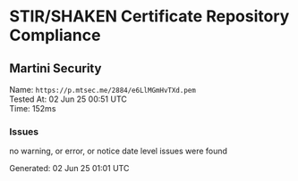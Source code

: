 # STIR/SHAKEN Certificate Repository Compliance

## Martini Security

Name: `https://p.mtsec.me/2884/e6LlMGmHvTXd.pem`\
Tested At: 02 Jun 25 00:51 UTC\
Time: 152ms

### Issues

no warning, or error, or notice date level issues were found

Generated: 02 Jun 25 01:01 UTC